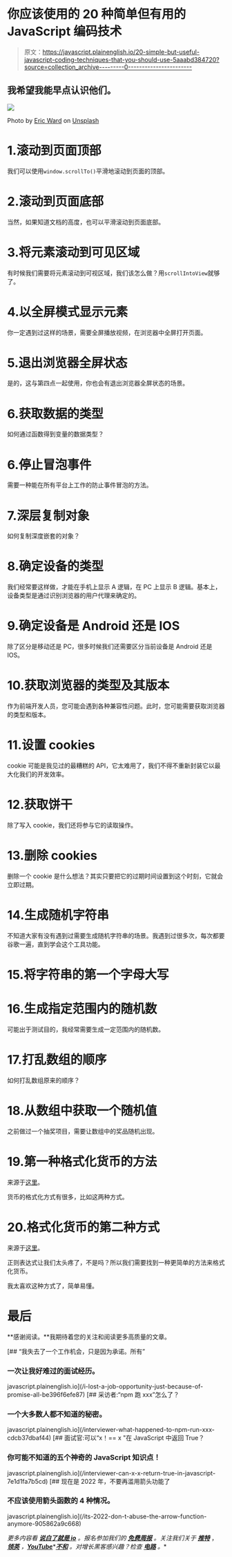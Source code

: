 # 你应该使用的 20 种简单但有用的 JavaScript 编码技术

> 原文：<https://javascript.plainenglish.io/20-simple-but-useful-javascript-coding-techniques-that-you-should-use-5aaabd384720?source=collection_archive---------0----------------------->

## 我希望我能早点认识他们。

![](img/fd86939cf121053e17d1fe2de975db4a.png)

Photo by [Eric Ward](https://unsplash.com/@ericjamesward?utm_source=medium&utm_medium=referral) on [Unsplash](https://unsplash.com?utm_source=medium&utm_medium=referral)

# 1.滚动到页面顶部

我们可以使用`window.scrollTo()`平滑地滚动到页面的顶部。

# 2.滚动到页面底部

当然，如果知道文档的高度，也可以平滑滚动到页面底部。

# 3.将元素滚动到可见区域

有时候我们需要将元素滚动到可视区域，我们该怎么做？用`scrollIntoView`就够了。

# 4.以全屏模式显示元素

你一定遇到过这样的场景，需要全屏播放视频，在浏览器中全屏打开页面。

# 5.退出浏览器全屏状态

是的，这与第四点一起使用，你也会有退出浏览器全屏状态的场景。

# 6.获取数据的类型

如何通过函数得到变量的数据类型？

# 6.停止冒泡事件

需要一种能在所有平台上工作的防止事件冒泡的方法。

# 7.深层复制对象

如何复制深度嵌套的对象？

# 8.确定设备的类型

我们经常要这样做，才能在手机上显示 A 逻辑，在 PC 上显示 B 逻辑。基本上，设备类型是通过识别浏览器的用户代理来确定的。

# 9.确定设备是 Android 还是 IOS

除了区分是移动还是 PC，很多时候我们还需要区分当前设备是 Android 还是 IOS。

# 10.获取浏览器的类型及其版本

作为前端开发人员，您可能会遇到各种兼容性问题。此时，您可能需要获取浏览器的类型和版本。

# 11.设置 cookies

cookie 可能是我见过的最糟糕的 API，它太难用了，我们不得不重新封装它以最大化我们的开发效率。

# 12.获取饼干

除了写入 cookie，我们还将参与它的读取操作。

# 13.删除 cookies

删除一个 cookie 是什么想法？其实只要把它的过期时间设置到这个时刻，它就会立即过期。

# 14.生成随机字符串

不知道大家有没有遇到过需要生成随机字符串的场景。我遇到过很多次，每次都要谷歌一遍，直到学会这个工具功能。

# 15.将字符串的第一个字母大写

# 16.生成指定范围内的随机数

可能出于测试目的，我经常需要生成一定范围内的随机数。

# 17.打乱数组的顺序

如何打乱数组原来的顺序？

# 18.从数组中获取一个随机值

之前做过一个抽奖项目，需要让数组中的奖品随机出现。

# 19.第一种格式化货币的方法

来源于[这里](/8-useful-javascript-coding-techniques-that-you-should-use-f825833829e6)。

货币的格式化方式有很多，比如这两种方式。

# 20.格式化货币的第二种方式

来源于[这里](/8-useful-javascript-coding-techniques-that-you-should-use-f825833829e6)。

正则表达式让我们太头疼了，不是吗？所以我们需要找到一种更简单的方法来格式化货币。

我太喜欢这种方式了，简单易懂。

# 最后

**感谢阅读。**我期待着您的关注和阅读更多高质量的文章。

[](/i-lost-a-job-opportunity-just-because-of-promise-all-be396f6efe87) [## “我失去了一个工作机会，只是因为承诺。所有”

### 一次让我好难过的面试经历。

javascript.plainenglish.io](/i-lost-a-job-opportunity-just-because-of-promise-all-be396f6efe87) [](/interviewer-what-happened-to-npm-run-xxx-cdcb37dbaf44) [## 采访者:“npm 跑 xxx”怎么了？

### 一个大多数人都不知道的秘密。

javascript.plainenglish.io](/interviewer-what-happened-to-npm-run-xxx-cdcb37dbaf44) [](/interviewer-can-x-x-return-true-in-javascript-7e1d1fa7b5cd) [## 面试官:可以“x！== x "在 JavaScript 中返回 True？

### 你可能不知道的五个神奇的 JavaScript 知识点！

javascript.plainenglish.io](/interviewer-can-x-x-return-true-in-javascript-7e1d1fa7b5cd) [](/its-2022-don-t-abuse-the-arrow-function-anymore-905862a9c668) [## 现在是 2022 年，不要再滥用箭头功能了

### 不应该使用箭头函数的 4 种情况。

javascript.plainenglish.io](/its-2022-don-t-abuse-the-arrow-function-anymore-905862a9c668) 

*更多内容看* [***说白了就是 io***](https://plainenglish.io/) *。报名参加我们的* [***免费周报***](http://newsletter.plainenglish.io/) *。关注我们关于* [***推特***](https://twitter.com/inPlainEngHQ) ， [***领英***](https://www.linkedin.com/company/inplainenglish/) *，*[***YouTube***](https://www.youtube.com/channel/UCtipWUghju290NWcn8jhyAw)*[***不和***](https://discord.gg/GtDtUAvyhW) *。对增长黑客感兴趣？检查* [***电路***](https://circuit.ooo/) *。**